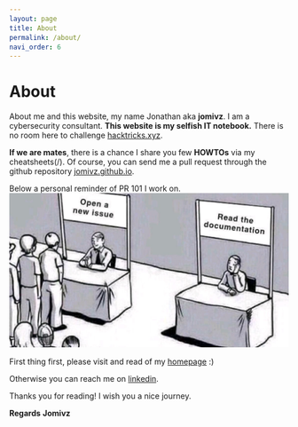 ```yaml
---
layout: page
title: About
permalink: /about/
navi_order: 6
---
```


# About

About me and this website, my name Jonathan aka **jomivz**. I am a cybersecurity consultant. **This website is my selfish IT notebook.**
There is no room here to challenge [hacktricks.xyz](https://book.hacktricks.xyz).

**If we are mates**, there is a chance I share you few **HOWTOs** via my cheatsheets(/).
Of course, you can send me a pull request through the github repository [jomivz.github.io](https://github.com/jomivz/jomivz.github.io).

Below a personal reminder of PR 101 I work on.
![PR 101](/assets/images/about-gh-pull-request.jpg)

First thing first, please visit and read of my [homepage](/) :)

Otherwise you can reach me on [linkedin](https://www.linkedin.com/in/jmichelvillaz/).

Thanks you for reading! I wish you a nice journey.

**Regards**
**Jomivz**